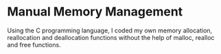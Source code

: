 # Manual Memory Management
 Using the C programming language, I coded my own memory allocation, reallocation and deallocation functions without the help of malloc, realloc and free functions.
